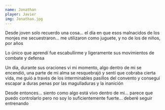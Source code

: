 ```yaml
---
name: Jonathan
player: Javier
img: Jonathan.jpg
---
```


Desde joven solo recuerdo una cosa... el día en que esos malnacidos de los monjes me secuestraron... me utilizaron como juguete, y no de los de niños, por años

Lo único que aprendí fue escabullirme y ligeramente sus movimientos de combate y defensa

Un día, durante sus oraciones vi mi momento, algo dentro de mi se encendió, una parte de mi alma se resquebrajó y sentí que cobraba cierta vida, me guió a través de los interminables pasillos del convento y conseguí escapar a duras penas por las magulladuras y la inanición

Desde entonces... siento como algo está vivo dentro de mi... parece que puedo controlarlo pero no soy lo suficientemente fuerte... deberé seguir entrenando